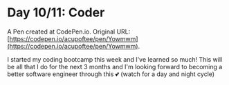 # Day 10/11: Coder
 A Pen created at CodePen.io. Original URL: [https://codepen.io/acupoftee/pen/Yowmwm](https://codepen.io/acupoftee/pen/Yowmwm).

 I started my coding bootcamp this week and I've learned so much! This will be all that I do for the next 3 months and I'm looking forward to becoming a better software engineer through this 💕 (watch for a day and night cycle)
